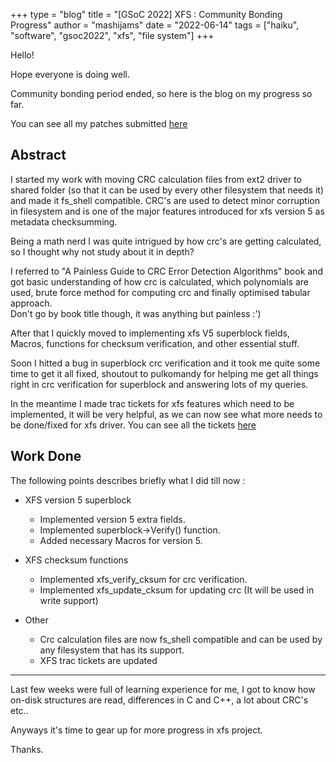 +++
type = "blog"
title = "[GSoC 2022] XFS : Community Bonding Progress"
author = "mashijams"
date = "2022-06-14"
tags = ["haiku", "software", "gsoc2022", "xfs", "file system"]
+++

Hello!

Hope everyone is doing well.

Community bonding period ended, so here is the blog on my progress so far.

You can see all my patches submitted [here](https://review.haiku-os.org/q/owner:raghavself28%2540gmail.com)

## Abstract

I started my work with moving CRC calculation files from ext2 driver to shared folder (so that it can be used by every other filesystem that needs it) and made it fs_shell compatible. CRC's are used to detect minor corruption in filesystem and is one of the major features introduced for xfs version 5 as metadata checksumming.

Being a math nerd I was quite intrigued by how crc's are getting calculated, so I thought why not study about it in depth?

I referred to "A Painless Guide to CRC Error Detection Algorithms" book and got basic understanding of how crc is calculated, which polynomials are used, brute force method for computing crc and finally optimised tabular approach.<br>
Don't go by book title though, it was anything but painless :')

After that I quickly moved to implementing xfs V5 superblock fields, Macros, functions for checksum verification, and other essential stuff.

Soon I hitted a bug in superblock crc verification and it took me quite some time to get it all fixed, shoutout to pulkomandy for helping me get all things right in crc verification for superblock and answering lots of my queries.

In the meantime I made trac tickets for xfs features which need to be implemented, it will be very helpful, as we can now see what more needs to be done/fixed for xfs driver. You can see all the tickets [here](https://dev.haiku-os.org/query?component=File+Systems%2FXFS&order=priority&group=component&col=id&col=summary&col=component&col=type&col=status&col=priority&col=milestone)

## Work Done

The following points describes briefly what I did till now : 

- XFS version 5 superblock
    - Implemented version 5 extra fields.
    - Implemented superblock->Verify() function.
    - Added necessary Macros for version 5.

- XFS checksum functions
    - Implemented xfs_verify_cksum for crc verification.
    - Implemented xfs_update_cksum for updating crc (It will be used in write support)

- Other
    - Crc calculation files are now fs_shell compatible and can be used by any filesystem that has its support.
    - XFS trac tickets are updated
 
 ---
 
 Last few weeks were full of learning experience for me, I got to know how on-disk structures are read, differences in C and C++, a lot about CRC's etc..
 
 Anyways it's time to gear up for more progress in xfs project.
 
 Thanks.
